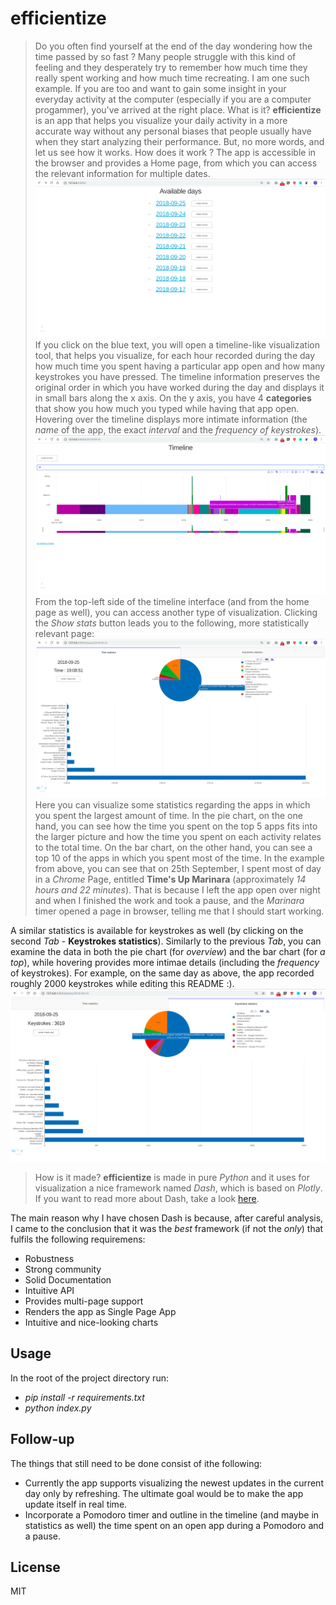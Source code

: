 # efficientize
> Do you often find yourself at the end of the day wondering how the time passed by so fast ? Many people struggle with this kind of feeling and they desperately try to remember how much time they really spent working and how much time recreating. I am one such example. If you are too and want to gain some insight in your everyday activity at the computer (especially if you are a computer progammer), you've arrived at the right place.
> What is it?
**efficientize** is an app that helps you visualize your daily activity in a more accurate way without any personal biases that people usually have when they start analyzing their performance. But, no more words, and let us see how it works.
> How does it work ?
The app is accessible in the browser and provides a Home page, from which you can access the relevant information for multiple dates.
![alt text](https://github.com/theostoican/efficientize/blob/master/images/home.png)
If you click on the blue text, you will open a timeline-like visualization tool, that helps you visualize, for each hour recorded during the day how much time you spent having a particular app open and how many keystrokes you have pressed. The timeline information preserves the original order in which you have worked during the day and displays it in small bars along the x axis. On the y axis, you have 4 **categories** that show you how much you typed while having that app open. Hovering over the timeline displays more intimate information (the *name* of the app, the exact *interval* and the *frequency of keystrokes*).
![alt text](https://github.com/theostoican/efficientize/blob/master/images/timeline.png)
From the top-left side of the timeline interface (and from the home page as well), you can access another type of visualization. Clicking the *Show stats* button leads you to the following, more statistically relevant page:
![alt text](https://github.com/theostoican/efficientize/blob/master/images/time.png)
Here you can visualize some statistics regarding the apps in which you spent the largest amount of time. In the pie chart, on the one hand, you can see how the time you spent on the top 5 apps fits into the larger picture and how the time you spent on each activity relates to the total time. On the bar chart, on the other hand, you can see a top 10 of the apps in which you spent most of the time. In the example from above, you can see that on 25th September, I spent most of day in a *Chrome* Page, entitled **Time's Up Marinara** (approximately *14 hours and 22 minutes*). That is because I left the app open over night and when I finished the work and took a pause, and the *Marinara* timer opened a page in browser, telling me that I should start working.

A similar statistics is available for keystrokes as well (by clicking on the second *Tab* - **Keystrokes statistics**). Similarly to the previous *Tab*, you can examine the data in both the pie chart (for *overview*) and the bar chart (for *a top*), while hovering provides more intimae details (including the *frequency* of keystrokes). For example, on the same day as above, the app recorded roughly 2000 keystrokes while editing this README :).
![alt text](https://github.com/theostoican/efficientize/blob/master/images/keystrokes.png)
> How is it made?
**efficientize** is made in pure *Python* and it uses for visualization a nice framework named *Dash*, which is based on *Plotly*. If you want to read more about Dash, take a look [here](https://dash.plot.ly/).

The main reason why I have chosen Dash is because, after careful analysis, I came to the conclusion that it was the *best* framework (if not the *only*) that fulfils the following requiremens:
* Robustness
* Strong community
* Solid Documentation
* Intuitive API
* Provides multi-page support
* Renders the app as Single Page App
* Intuitive and nice-looking charts
## Usage
In the root of the project directory run:
* *pip install -r requirements.txt*
* *python index.py*
## Follow-up
The things that still need to be done consist of ithe following:
* Currently the app supports visualizing the newest updates in the current day only by refreshing. The ultimate goal would be to make the app update itself in real time.
* Incorporate a Pomodoro timer and outline in the timeline (and maybe in statistics as well) the time spent on an open app during a Pomodoro and a pause.
## License
MIT
